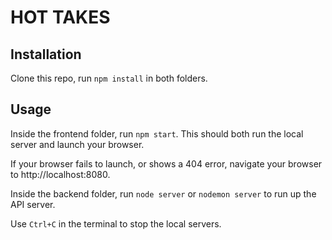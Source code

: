 # HOT TAKES #

## Installation ##
Clone this repo, run `npm install` in both folders.

## Usage ##

Inside the frontend folder, run `npm start`. This should both run the local server and launch your browser.

If your browser fails to launch, or shows a 404 error, navigate your browser to http://localhost:8080.

Inside the backend folder, run `node server` or `nodemon server` to run up the API server.

Use `Ctrl+C` in the terminal to stop the local servers.
